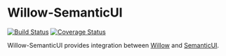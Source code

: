 # Willow-SemanticUI

[![Build Status](https://travis-ci.org/ba-st/Willow-SemanticUI.svg?branch=master)](https://travis-ci.org/ba-st/Willow-SemanticUI)
[![Coverage Status](https://coveralls.io/repos/github/ba-st/Willow-SemanticUI/badge.svg?branch=master)](https://coveralls.io/github/ba-st/Willow-SemanticUI?branch=master)

Willow-SemanticUI provides integration between [Willow](https://github.com/ba-st/Willow) and [SemanticUI](https://semantic-ui.com/).
